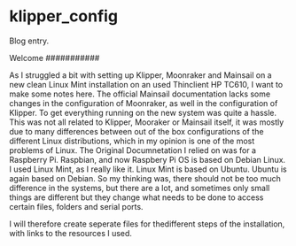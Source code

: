 # klipper_config

Blog entry.

Welcome
###########

As I struggled a bit with setting up Klipper, Moonraker and Mainsail on a new
clean Linux Mint installation on an used Thinclient HP TC610, I  want to make some notes here.
The official Mainsail documentation lacks some changes in the configuration of Moonraker, 
as well in the configuration of Klipper. To get everything running on the new system was
quite a hassle. This was not all related to Klipper, Mooraker or Mainsail itself, it was
mostly due to many differences between out of the box configurations of the different Linux
distributions, which in my opinion is one of the most problems of Linux.
The Original Documnetation I relied on was for a Raspberry Pi. Raspbian, and now Raspbery Pi OS 
is based on Debian Linux. I used Linux Mint, as I really like it. Linux Mint is based on Ubuntu. 
Ubuntu is again based on Debian. So my thinking was, there should not be too much difference
in the systems, but there are a lot, and sometimes only small things are different but they 
change what needs to be done to access certain files, folders and serial ports.

I will therefore create seperate files for thedifferent steps of the installation, with links
to the resources I used.
